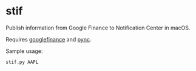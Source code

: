 # stif
Publish information from Google Finance to Notification Center in macOS.

Requires [googlefinance](https://github.com/hongtaocai/googlefinance) and [pync](https://github.com/SeTeM/pync).

Sample usage:

```
stif.py AAPL
```
